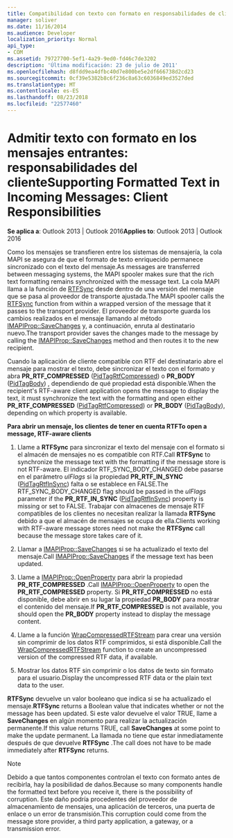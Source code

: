 ```yaml
---
title: Compatibilidad con texto con formato en responsabilidades de cliente de los mensajes entrantes
manager: soliver
ms.date: 11/16/2014
ms.audience: Developer
localization_priority: Normal
api_type:
- COM
ms.assetid: 79727700-5ef1-4a29-9ed0-fd46c7de3202
description: 'Última modificación: 23 de julio de 2011'
ms.openlocfilehash: d8fdd9ea4dfbc40d7e800be5e2df666738d2cd23
ms.sourcegitcommit: 0cf39e5382b8c6f236c8a63c6036849ed3527ded
ms.translationtype: MT
ms.contentlocale: es-ES
ms.lasthandoff: 08/23/2018
ms.locfileid: "22577460"
---
```

# <a name="supporting-formatted-text-in-incoming-messages-client-responsibilities"></a><span data-ttu-id="d2bf5-103">Admitir texto con formato en los mensajes entrantes: responsabilidades del cliente</span><span class="sxs-lookup"><span data-stu-id="d2bf5-103">Supporting Formatted Text in Incoming Messages: Client Responsibilities</span></span>

  
  
<span data-ttu-id="d2bf5-104">**Se aplica a**: Outlook 2013 | Outlook 2016</span><span class="sxs-lookup"><span data-stu-id="d2bf5-104">**Applies to**: Outlook 2013 | Outlook 2016</span></span> 
  
<span data-ttu-id="d2bf5-105">Como los mensajes se transfieren entre los sistemas de mensajería, la cola MAPI se asegura de que el formato de texto enriquecido permanece sincronizado con el texto del mensaje.</span><span class="sxs-lookup"><span data-stu-id="d2bf5-105">As messages are transferred between messaging systems, the MAPI spooler makes sure that the rich text formatting remains synchronized with the message text.</span></span> <span data-ttu-id="d2bf5-106">La cola MAPI llama a la función de [RTFSync](rtfsync.md) desde dentro de una versión del mensaje que se pasa al proveedor de transporte ajustada.</span><span class="sxs-lookup"><span data-stu-id="d2bf5-106">The MAPI spooler calls the [RTFSync](rtfsync.md) function from within a wrapped version of the message that it passes to the transport provider.</span></span> <span data-ttu-id="d2bf5-107">El proveedor de transporte guarda los cambios realizados en el mensaje llamando al método [IMAPIProp::SaveChanges](imapiprop-savechanges.md) y, a continuación, enruta al destinatario nuevo.</span><span class="sxs-lookup"><span data-stu-id="d2bf5-107">The transport provider saves the changes made to the message by calling the [IMAPIProp::SaveChanges](imapiprop-savechanges.md) method and then routes it to the new recipient.</span></span> 
  
<span data-ttu-id="d2bf5-108">Cuando la aplicación de cliente compatible con RTF del destinatario abre el mensaje para mostrar el texto, debe sincronizar el texto con el formato y abra **PR_RTF_COMPRESSED** ([PidTagRtfCompressed](pidtagrtfcompressed-canonical-property.md)) o **PR_BODY** ([PidTagBody](pidtagbody-canonical-property.md)) , dependiendo de qué propiedad está disponible.</span><span class="sxs-lookup"><span data-stu-id="d2bf5-108">When the recipient's RTF-aware client application opens the message to display the text, it must synchronize the text with the formatting and open either **PR_RTF_COMPRESSED** ([PidTagRtfCompressed](pidtagrtfcompressed-canonical-property.md)) or **PR_BODY** ([PidTagBody](pidtagbody-canonical-property.md)), depending on which property is available.</span></span>
  
 <span data-ttu-id="d2bf5-109">**Para abrir un mensaje, los clientes de tener en cuenta RTF**</span><span class="sxs-lookup"><span data-stu-id="d2bf5-109">**To open a message, RTF-aware clients**</span></span>
  
1. <span data-ttu-id="d2bf5-110">Llame a **RTFSync** para sincronizar el texto del mensaje con el formato si el almacén de mensajes no es compatible con RTF.</span><span class="sxs-lookup"><span data-stu-id="d2bf5-110">Call **RTFSync** to synchronize the message text with the formatting if the message store is not RTF-aware.</span></span> <span data-ttu-id="d2bf5-111">El indicador RTF_SYNC_BODY_CHANGED debe pasarse en el parámetro _ulFlags_ si la propiedad **PR_RTF_IN_SYNC** ([PidTagRtfInSync](pidtagrtfinsync-canonical-property.md)) falta o se establece en FALSE.</span><span class="sxs-lookup"><span data-stu-id="d2bf5-111">The RTF_SYNC_BODY_CHANGED flag should be passed in the  _ulFlags_ parameter if the **PR_RTF_IN_SYNC** ([PidTagRtfInSync](pidtagrtfinsync-canonical-property.md)) property is missing or set to FALSE.</span></span> <span data-ttu-id="d2bf5-112">Trabajar con almacenes de mensaje RTF compatibles de los clientes no necesitan realizar la llamada **RTFSync** debido a que el almacén de mensajes se ocupa de ella.</span><span class="sxs-lookup"><span data-stu-id="d2bf5-112">Clients working with RTF-aware message stores need not make the **RTFSync** call because the message store takes care of it.</span></span> 
    
2. <span data-ttu-id="d2bf5-113">Llamar a [IMAPIProp::SaveChanges](imapiprop-savechanges.md) si se ha actualizado el texto del mensaje.</span><span class="sxs-lookup"><span data-stu-id="d2bf5-113">Call [IMAPIProp::SaveChanges](imapiprop-savechanges.md) if the message text has been updated.</span></span> 
    
3. <span data-ttu-id="d2bf5-114">Llame a [IMAPIProp::OpenProperty](imapiprop-openproperty.md) para abrir la propiedad **PR_RTF_COMPRESSED** .</span><span class="sxs-lookup"><span data-stu-id="d2bf5-114">Call [IMAPIProp::OpenProperty](imapiprop-openproperty.md) to open the **PR_RTF_COMPRESSED** property.</span></span> <span data-ttu-id="d2bf5-115">Si **PR_RTF_COMPRESSED** no está disponible, debe abrir en su lugar la propiedad **PR_BODY** para mostrar el contenido del mensaje.</span><span class="sxs-lookup"><span data-stu-id="d2bf5-115">If **PR_RTF_COMPRESSED** is not available, you should open the **PR_BODY** property instead to display the message content.</span></span> 
    
4. <span data-ttu-id="d2bf5-116">Llame a la función [WrapCompressedRTFStream](wrapcompressedrtfstream.md) para crear una versión sin comprimir de los datos RTF comprimidos, si está disponible.</span><span class="sxs-lookup"><span data-stu-id="d2bf5-116">Call the [WrapCompressedRTFStream](wrapcompressedrtfstream.md) function to create an uncompressed version of the compressed RTF data, if available.</span></span> 
    
5. <span data-ttu-id="d2bf5-117">Mostrar los datos RTF sin comprimir o los datos de texto sin formato para el usuario.</span><span class="sxs-lookup"><span data-stu-id="d2bf5-117">Display the uncompressed RTF data or the plain text data to the user.</span></span>
    
 <span data-ttu-id="d2bf5-118">**RTFSync** devuelve un valor booleano que indica si se ha actualizado el mensaje.</span><span class="sxs-lookup"><span data-stu-id="d2bf5-118">**RTFSync** returns a Boolean value that indicates whether or not the message has been updated.</span></span> <span data-ttu-id="d2bf5-119">Si este valor devuelve el valor TRUE, llame a **SaveChanges** en algún momento para realizar la actualización permanente.</span><span class="sxs-lookup"><span data-stu-id="d2bf5-119">If this value returns TRUE, call **SaveChanges** at some point to make the update permanent.</span></span> <span data-ttu-id="d2bf5-120">La llamada no tiene que estar inmediatamente después de que devuelve **RTFSync** .</span><span class="sxs-lookup"><span data-stu-id="d2bf5-120">The call does not have to be made immediately after **RTFSync** returns.</span></span> 
  
> [!NOTE]
> <span data-ttu-id="d2bf5-121">Debido a que tantos componentes controlan el texto con formato antes de recibirla, hay la posibilidad de daños.</span><span class="sxs-lookup"><span data-stu-id="d2bf5-121">Because so many components handle the formatted text before you receive it, there is the possibility of corruption.</span></span> <span data-ttu-id="d2bf5-122">Este daño podría procedentes del proveedor de almacenamiento de mensajes, una aplicación de terceros, una puerta de enlace o un error de transmisión.</span><span class="sxs-lookup"><span data-stu-id="d2bf5-122">This corruption could come from the message store provider, a third party application, a gateway, or a transmission error.</span></span> 
  

